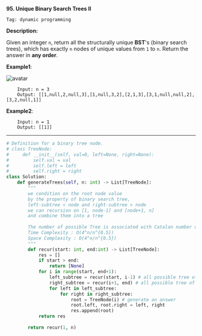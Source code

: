 **95. Unique Binary Search Trees II**

```Tag: dynamic programming```

**Description:**

Given an integer ```n```, return all the structurally unique **BST**'s (binary search trees), which has exactly ```n``` nodes of unique values from ```1``` to ```n```. Return the answer in **any order**.

**Example1**:

![avatar](Fig/95-E1.jpg)

        Input: n = 3
        Output: [[1,null,2,null,3],[1,null,3,2],[2,1,3],[3,1,null,null,2],[3,2,null,1]]

**Example2**:

        Input: n = 1
        Output: [[1]]

-----------

```python
# Definition for a binary tree node.
# class TreeNode:
#     def __init__(self, val=0, left=None, right=None):
#         self.val = val
#         self.left = left
#         self.right = right
class Solution:
    def generateTrees(self, n: int) -> List[TreeNode]:
        """
        we condition on the root node value
        by the property of binary search tree, 
        left-subtree < node and right-subtree > node
        we can recursion on [1, node-1] and [node+1, n]
        and combine them into a tree
        
        The number of possible Tree is associated with Catalan number of size O(4^n/ n^{1.5}), each tree has n node, therefore we get:
        Time Complexity : O(4^n/n^{0.5})
        Space Complexity : O(4^n/n^{0.5})
        """
        def recur(start: int, end:int) -> List[TreeNode]:
            res = []
            if start > end:
                return [None]
            for i in range(start, end+1):
                left_subtree = recur(start, i-1) # all possible tree of range [start, i-1]
                right_subtree = recur(i+1, end) # all possible tree of range [start, i-1]
                for left in left_subtree:
                    for right in right_subtree:
                        root = TreeNode(i) # generate an answer
                        root.left, root.right = left, right
                        res.append(root)
            return res
        
        return recur(1, n)
```
